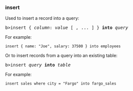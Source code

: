 ### insert

Used to insert a record into a query:
<pre>b>insert</b> { <i>column</i>: <i>value </i>[ , ... ] } <b>into</b> <i>query</i></pre>

For example:

``` suneido
insert { name: "Joe", salary: 37500 } into employees
```

Or to insert records from a query into an existing table:
<pre>b>insert</b> <i>query</i> <b>into</b> <i>table</i></pre>

For example:

``` suneido
insert sales where city = "Fargo" into fargo_sales
```